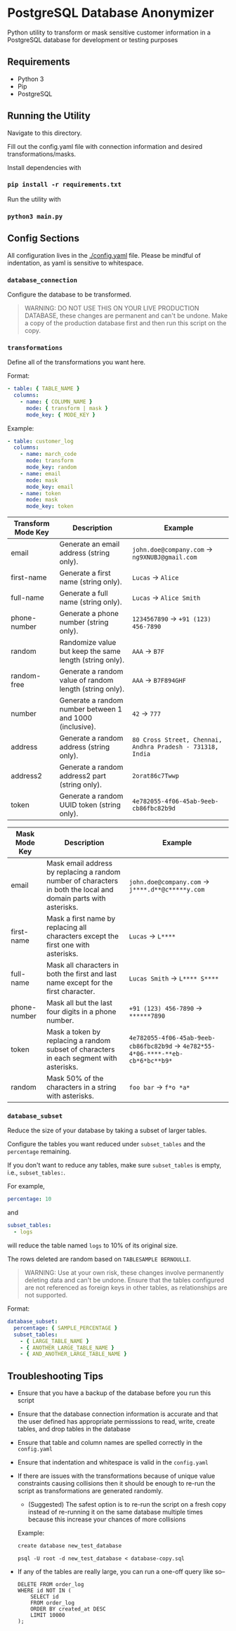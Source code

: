 # PostgreSQL Database Anonymizer

Python utility to transform or mask sensitive customer information in a PostgreSQL database for development or testing purposes

## Requirements

- Python 3
- Pip
- PostgreSQL

## Running the Utility

Navigate to this directory.

Fill out the config.yaml file with connection information and desired transformations/masks.

Install dependencies with

### `pip install -r requirements.txt`

Run the utility with

### `python3 main.py`

## Config Sections

All configuration lives in the [./config.yaml](./config.yaml) file. Please be mindful of indentation, as yaml is sensitive to whitespace.

### `database_connection`

Configure the database to be transformed.

> WARNING: DO NOT USE THIS ON YOUR LIVE PRODUCTION DATABASE, these changes are permanent and can't be undone. Make a copy of the production database first and then run this script on the copy.

### `transformations`

Define all of the transformations you want here.

Format:

```yaml
- table: { TABLE_NAME }
  columns:
    - name: { COLUMN_NAME }
      mode: { transform | mask }
      mode_key: { MODE_KEY }
```

Example:

```yaml
- table: customer_log
  columns:
    - name: march_code
      mode: transform
      mode_key: random
    - name: email
      mode: mask
      mode_key: email
    - name: token
      mode: mask
      mode_key: token
```

| Transform Mode Key | Description                                              | Example                                                    |
| ------------------ | -------------------------------------------------------- | ---------------------------------------------------------- |
| email              | Generate an email address (string only).                 | `john.doe@company.com` -> `ng9XNUBJ@gmail.com`             |
| first-name         | Generate a first name (string only).                     | `Lucas` -> `Alice`                                         |
| full-name          | Generate a full name (string only).                      | `Lucas` -> `Alice Smith`                                   |
| phone-number       | Generate a phone number (string only).                   | `1234567890` -> `+91 (123) 456-7890`                       |
| random             | Randomize value but keep the same length (string only).  | `AAA` -> `B7F`                                             |
| random-free        | Generate a random value of random length (string only).  | `AAA` -> `B7F894GHF`                                       |
| number             | Generate a random number between 1 and 1000 (inclusive). | `42` -> `777`                                              |
| address            | Generate a random address (string only).                 | `80 Cross Street, Chennai, Andhra Pradesh - 731318, India` |
| address2           | Generate a random address2 part (string only).           | `2orat86c7Twwp`                                            |
| token              | Generate a random UUID token (string only).              | `4e782055-4f06-45ab-9eeb-cb86fbc82b9d`                     |

| Mask Mode Key | Description                                                                                                      | Example                                                                          |
| ------------- | ---------------------------------------------------------------------------------------------------------------- | -------------------------------------------------------------------------------- |
| email         | Mask email address by replacing a random number of characters in both the local and domain parts with asterisks. | `john.doe@company.com` -> `j****.d**@c*****y.com`                                |
| first-name    | Mask a first name by replacing all characters except the first one with asterisks.                               | `Lucas` -> `L****`                                                               |
| full-name     | Mask all characters in both the first and last name except for the first character.                              | `Lucas Smith` -> `L**** S****`                                                   |
| phone-number  | Mask all but the last four digits in a phone number.                                                             | `+91 (123) 456-7890` -> `******7890`                                             |
| token         | Mask a token by replacing a random subset of characters in each segment with asterisks.                          | `4e782055-4f06-45ab-9eeb-cb86fbc82b9d` -> `4e782*55-4*06-****-**eb-cb*6*bc**b9*` |
| random        | Mask 50% of the characters in a string with asterisks.                                                           | `foo bar` -> `f*o *a*`                                                           |

### `database_subset`

Reduce the size of your database by taking a subset of larger tables.

Configure the tables you want reduced under `subset_tables` and the `percentage` remaining.

If you don't want to reduce any tables, make sure `subset_tables` is empty, i.e., `subset_tables:`.

For example,

```yaml
percentage: 10
```

and

```yaml
subset_tables:
  - logs
```

will reduce the table named `logs` to 10% of its original size.

The rows deleted are random based on `TABLESAMPLE BERNOULLI`.

> WARNING: Use at your own risk, these changes involve permanently deleting data and can't be undone. Ensure that the tables configured are not referenced as foreign keys in other tables, as relationships are not supported.

Format:

```yaml
database_subset:
  percentage: { SAMPLE_PERCENTAGE }
  subset_tables:
    - { LARGE_TABLE_NAME }
    - { ANOTHER_LARGE_TABLE_NAME }
    - { AND_ANOTHER_LARGE_TABLE_NAME }
```

## Troubleshooting Tips

- Ensure that you have a backup of the database before you run this script
- Ensure that the database connection information is accurate and that the user defined has appropriate permisssions to read, write, create tables, and drop tables in the database
- Ensure that table and column names are spelled correctly in the `config.yaml`
- Ensure that indentation and whitespace is valid in the `config.yaml`
- If there are issues with the transformations because of unique value constraints causing collisions then it should be enough to re-run the script as transformations are generated randomly.

  - (Suggested) The safest option is to re-run the script on a fresh copy instead of re-running it on the same database multiple times because this increase your chances of more collisions

  Example:

  ```bash
  create database new_test_database
  ```

  ```
  psql -U root -d new_test_database < database-copy.sql
  ```

- If any of the tables are really large, you can run a one-off query like so–
  ```
  DELETE FROM order_log
  WHERE id NOT IN (
      SELECT id
      FROM order_log
      ORDER BY created_at DESC
      LIMIT 10000
  );
  ```
